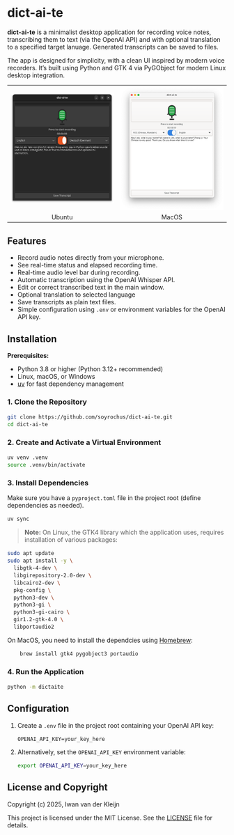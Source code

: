 # dict-ai-te

**dict-ai-te** is a minimalist desktop application for recording voice notes, transcribing them to text (via the OpenAI API) and with optional translation to a specified target lanuage. Generated transcripts can be saved to files.

The app is designed for simplicity, with a clean UI inspired by modern voice recorders. It’s built using Python and GTK 4 via PyGObject for modern Linux desktop integration.

<table>
  <tr>
    <td align="center">
      <img src="img/dict-ai-te-ubuntu.png" width="400"/>
    </td>
    <td align="center">
      <img src="img/dict-ai-te-mac.png" width="400"/>
    </td>
  </tr>
  <tr>
    <td align="center">
      Ubuntu
    </td>
    <td align="center">
      MacOS
    </td>
  </tr>
</table>

## Features

* Record audio notes directly from your microphone.
* See real-time status and elapsed recording time.
* Real-time audio level bar during recording.
* Automatic transcription using the OpenAI Whisper API.
* Edit or correct transcribed text in the main window.
* Optional translation to selected language
* Save transcripts as plain text files.
* Simple configuration using `.env` or environment variables for the OpenAI API key.

## Installation

**Prerequisites:**

* Python 3.8 or higher (Python 3.12+ recommended)
* Linux, macOS, or Windows
* [uv](https://github.com/astral-sh/uv) for fast dependency management

### 1. Clone the Repository

```bash
git clone https://github.com/soyrochus/dict-ai-te.git
cd dict-ai-te
```

### 2. Create and Activate a Virtual Environment

```bash
uv venv .venv
source .venv/bin/activate
```

### 3. Install Dependencies

Make sure you have a `pyproject.toml` file in the project root (define dependencies as needed).

```bash
uv sync
```

> **Note:**
On Linux, the GTK4 library which the application uses, requires installation of various packages:

```sh
sudo apt update
sudo apt install -y \
  libgtk-4-dev \
  libgirepository-2.0-dev \
  libcairo2-dev \
  pkg-config \
  python3-dev \
  python3-gi \
  python3-gi-cairo \
  gir1.2-gtk-4.0 \
  libportaudio2
 ```

On MacOS, you need to install the dependcies using [Homebrew](https://brew.sh/): 

```sh
    brew install gtk4 pygobject3 portaudio
```

### 4. Run the Application

```bash
python -m dictaite
```

## Configuration

1. Create a `.env` file in the project root containing your OpenAI API key:

   ```dotenv
   OPENAI_API_KEY=your_key_here
   ```

2. Alternatively, set the `OPENAI_API_KEY` environment variable:

   ```bash
   export OPENAI_API_KEY=your_key_here
   ```


## License and Copyright

Copyright (c) 2025, Iwan van der Kleijn

This project is licensed under the MIT License. See the [LICENSE](LICENSE) file for details.
